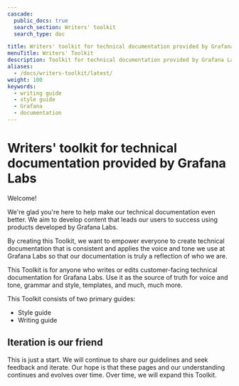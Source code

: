 ```yaml
---
cascade:
  public_docs: true
  search_section: Writers' toolkit
  search_type: doc

title: Writers' toolkit for technical documentation provided by Grafana Labs
menuTitle: Writers' Toolkit
description: Toolkit for technical documentation provided by Grafana Labs
aliases:
  - /docs/writers-toolkit/latest/
weight: 100
keywords:
  - writing guide
  - style guide
  - Grafana
  - documentation
---
```


# Writers' toolkit for technical documentation provided by Grafana Labs

<!-- vale Grafana.Exclamation = NO -->

Welcome!

<!-- vale Grafana.Exclamation = YES -->

We're glad you're here to help make our technical documentation even better. We aim to develop content that leads our users to success using products developed by Grafana Labs.

By creating this Toolkit, we want to empower everyone to create technical documentation that is consistent and applies the voice and tone we use at Grafana Labs so that our documentation is truly a reflection of who we are.

This Toolkit is for anyone who writes or edits customer-facing technical documentation for Grafana Labs. Use it as the source of truth for voice and tone, grammar and style, templates, and much, much more.

This Toolkit consists of two primary guides:

- Style guide
- Writing guide

## Iteration is our friend

This is just a start. We will continue to share our guidelines and seek feedback and iterate. Our hope is that these pages and our understanding continues and evolves over time. Over time, we will expand this Toolkit.
